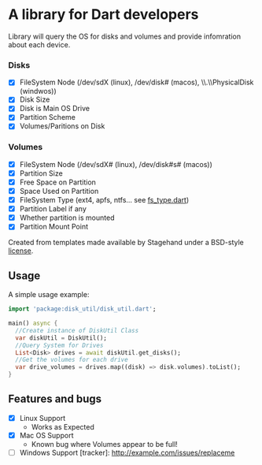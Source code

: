# A library for Dart developers

Library will query the OS for disks and volumes and provide infomration about each device.

### Disks

- [X] FileSystem Node (/dev/sdX (linux), /dev/disk# (macos), \\\\.\\\\PhysicalDisk (windwos))
- [X] Disk Size
- [X] Disk is Main OS Drive
- [X] Partition Scheme
- [X] Volumes/Paritions on Disk

### Volumes

- [X] FileSystem Node (/dev/sdX# (linux), /dev/disk#s# (macos))
- [X] Partition Size
- [X] Free Space on Partition
- [X] Space Used on Partition
- [X] FileSystem Type (ext4, apfs, ntfs... see [fs_type.dart](lib/src/models/fs_type.dart))
- [X] Partition Label if any
- [X] Whether partition is mounted
- [X] Partition Mount Point

Created from templates made available by Stagehand under a BSD-style
[license](https://github.com/dart-lang/stagehand/blob/master/LICENSE).

## Usage

A simple usage example:

```dart
import 'package:disk_util/disk_util.dart';

main() async {
  //Create instance of DiskUtil Class
  var diskUtil = DiskUtil();
  //Query System for Drives
  List<Disk> drives = await diskUtil.get_disks();
  //Get the volumes for each drive
  var drive_volumes = drives.map((disk) => disk.volumes).toList();
}
```

## Features and bugs
  - [X] Linux Support
    - Works as Expected
  - [X] Mac OS Support
    - Known bug where Volumes appear to be full!
  - [ ] Windows Support
[tracker]: http://example.com/issues/replaceme
